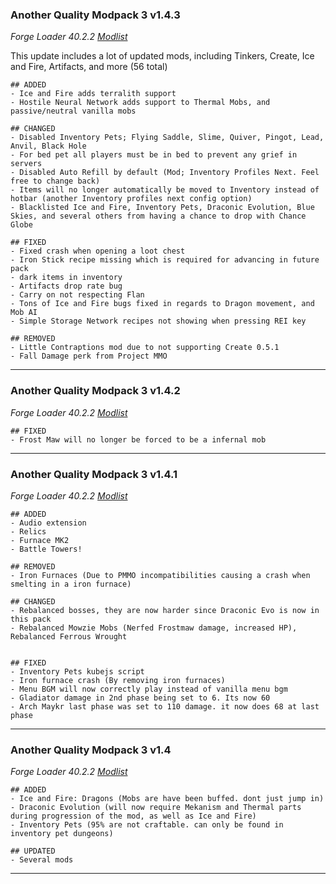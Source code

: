 
### Another Quality Modpack 3 v1.4.3

_Forge Loader 40.2.2_  _[Modlist](https://github.com/itsdinkd/AQM3/blob/master/changelogs/modlist_1.4.2.md)_

This update includes a lot of updated mods, including Tinkers, Create, Ice and Fire, Artifacts, and more (56 total)

    ## ADDED
    - Ice and Fire adds terralith support
    - Hostile Neural Network adds support to Thermal Mobs, and passive/neutral vanilla mobs

    ## CHANGED
    - Disabled Inventory Pets; Flying Saddle, Slime, Quiver, Pingot, Lead, Anvil, Black Hole
    - For bed pet all players must be in bed to prevent any grief in servers
    - Disabled Auto Refill by default (Mod; Inventory Profiles Next. Feel free to change back)
    - Items will no longer automatically be moved to Inventory instead of hotbar (another Inventory profiles next config option)
    - Blacklisted Ice and Fire, Inventory Pets, Draconic Evolution, Blue Skies, and several others from having a chance to drop with Chance Globe

    ## FIXED
    - Fixed crash when opening a loot chest
    - Iron Stick recipe missing which is required for advancing in future pack
    - dark items in inventory
    - Artifacts drop rate bug
    - Carry on not respecting Flan
    - Tons of Ice and Fire bugs fixed in regards to Dragon movement, and Mob AI
    - Simple Storage Network recipes not showing when pressing REI key

    ## REMOVED
    - Little Contraptions mod due to not supporting Create 0.5.1
    - Fall Damage perk from Project MMO
---

### Another Quality Modpack 3 v1.4.2

_Forge Loader 40.2.2_  _[Modlist](https://github.com/itsdinkd/AQM3/blob/master/changelogs/modlist_1.4.1.md)_

    ## FIXED
    - Frost Maw will no longer be forced to be a infernal mob

---

### Another Quality Modpack 3 v1.4.1


_Forge Loader 40.2.2_  _[Modlist](https://github.com/itsdinkd/AQM3/blob/master/changelogs/modlist_1.4.md)_

    ## ADDED
    - Audio extension
    - Relics
    - Furnace MK2
    - Battle Towers!

    ## REMOVED
    - Iron Furnaces (Due to PMMO incompatibilities causing a crash when smelting in a iron furnace)

    ## CHANGED
    - Rebalanced bosses, they are now harder since Draconic Evo is now in this pack
    - Rebalanced Mowzie Mobs (Nerfed Frostmaw damage, increased HP), Rebalanced Ferrous Wrought


    ## FIXED
    - Inventory Pets kubejs script
    - Iron furnace crash (By removing iron furnaces)
    - Menu BGM will now correctly play instead of vanilla menu bgm
    - Gladiator damage in 2nd phase being set to 6. Its now 60
    - Arch Maykr last phase was set to 110 damage. it now does 68 at last phase
---

### Another Quality Modpack 3 v1.4


_Forge Loader 40.2.2_  _[Modlist](https://github.com/itsdinkd/AQM3/blob/master/changelogs/modlist_1.4.4.md)_

    ## ADDED
    - Ice and Fire: Dragons (Mobs are have been buffed. dont just jump in)
    - Draconic Evolution (will now require Mekanism and Thermal parts during progression of the mod, as well as Ice and Fire)
    - Inventory Pets (95% are not craftable. can only be found in inventory pet dungeons)

    ## UPDATED
    - Several mods
---
